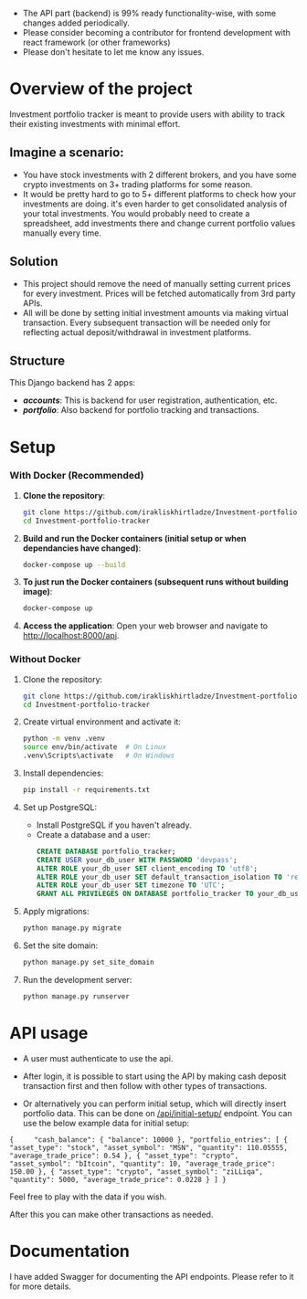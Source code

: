 - The API part (backend) is 99% ready functionality-wise, with some changes added periodically.
- Please consider becoming a contributor for frontend development with react framework (or other frameworks)
- Please don't hesitate to let me know any issues.

# Overview of the project
Investment portfolio tracker is meant to provide users with ability to track their existing investments with minimal effort.

## Imagine a scenario:
- You have stock investments with 2 different brokers, and you have some crypto investments on 3+ trading platforms for some reason.
- It would be pretty hard to go to 5+ different platforms to check how your investments are doing. it's even harder to get consolidated analysis of your total investments.
You would probably need to create a spreadsheet, add investments there and change current portfolio values manually every time.
## Solution
- This project should remove the need of manually setting current prices for every investment. Prices will be fetched automatically from 3rd party APIs.
- All will be done by setting initial investment amounts via making virtual transaction.
Every subsequent transaction will be needed only for reflecting actual deposit/withdrawal in investment platforms.

## Structure
This Django backend has 2 apps:
- _**accounts**_: This is backend for user registration, authentication, etc.
- _**portfolio**_: Also backend for portfolio tracking and transactions.


# Setup

### With Docker (Recommended)

1. **Clone the repository**:
    ```sh
    git clone https://github.com/irakliskhirtladze/Investment-portfolio-tracker.git
    cd Investment-portfolio-tracker
    ```

2. **Build and run the Docker containers (initial setup or when dependancies have changed)**:
    ```sh
    docker-compose up --build
    ```

3. **To just run the Docker containers (subsequent runs without building image)**:
    ```sh
    docker-compose up
    ```

4. **Access the application**:
    Open your web browser and navigate to [http://localhost:8000/api](http://localhost:8000/api).
    

### Without Docker 

1. Clone the repository:
   ```sh
   git clone https://github.com/irakliskhirtladze/Investment-portfolio-tracker.git
   cd Investment-portfolio-tracker
   ```

2. Create virtual environment and activate it:
    ```sh
    python -m venv .venv
    source env/bin/activate  # On Linux
    .venv\Scripts\activate   # On Windows
    ```

3. Install dependencies:
    ```sh
    pip install -r requirements.txt
    ```

4. Set up PostgreSQL:
    - Install PostgreSQL if you haven't already.
    - Create a database and a user:
      ```sql
      CREATE DATABASE portfolio_tracker;
      CREATE USER your_db_user WITH PASSWORD 'devpass';
      ALTER ROLE your_db_user SET client_encoding TO 'utf8';
      ALTER ROLE your_db_user SET default_transaction_isolation TO 'read committed';
      ALTER ROLE your_db_user SET timezone TO 'UTC';
      GRANT ALL PRIVILEGES ON DATABASE portfolio_tracker TO your_db_user;
      ```

5. Apply migrations:
    ```sh
    python manage.py migrate
    ```

6. Set the site domain:

   ```sh
   python manage.py set_site_domain
   ```

7. Run the development server:
    ```sh
    python manage.py runserver
    ```



# API usage
- A user must authenticate to use the api.

- After login, it is possible to start using the API by making cash deposit transaction first and then follow with other types 
of transactions.

- Or alternatively you can perform initial setup, which will directly insert portfolio data.
This can be done on [/api/initial-setup/]() endpoint. You can use the below example data for initial setup:

`
{    
    "cash_balance": {
        "balance": 10000
    },
    "portfolio_entries": [
        {
            "asset_type": "stock",
            "asset_symbol": "MSN",
            "quantity": 110.05555,
            "average_trade_price": 0.54
        },
        {
            "asset_type": "crypto",
            "asset_symbol": "bItcoin",
            "quantity": 10,
            "average_trade_price": 150.00
        },
        {
            "asset_type": "crypto",
            "asset_symbol": "ziLLiqa",
            "quantity": 5000,
            "average_trade_price": 0.0228
        }
    ]
}
`

Feel free to play with the data if you wish.

After this you can make other transactions as needed.

# Documentation
I have added Swagger for documenting the API endpoints. Please refer to it for more details.